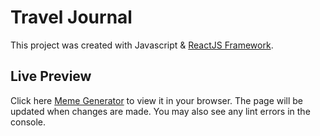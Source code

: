 # Travel Journal

This project was created with Javascript & [ReactJS Framework](https://github.com/facebook/create-react-app).

## Live Preview

Click here  [Meme Generator](https://fadayopaul.github.io/travel-journal/) to view it in your browser.
The page will be updated when changes are made.
You may also see any lint errors in the console.
